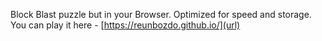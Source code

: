Block Blast puzzle but in your Browser. Optimized for speed and storage. You can play it here - [https://reunbozdo.github.io/](url)

